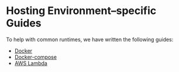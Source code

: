 # Hosting Environment–specific Guides

To help with common runtimes, we have written the following guides:

- [Docker](run-with-docker.md)
- [Docker-compose](run-with-docker-compose.md)
- [AWS Lambda](run-with-lambda.md)
